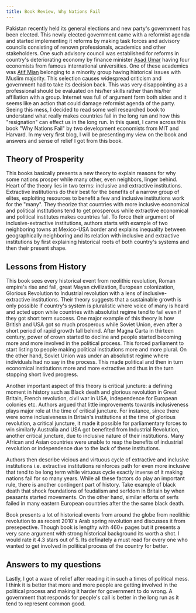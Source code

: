 ```yaml
---
title: Book Review, Why Nations Fail
---
```

Pakistan recently held its general elections and new party's government has been elected. This newly elected government
came with a reformist agenda and started implementing it reforms by making task forces and advisory councils consisting of renown professionals, 
academics and other stakeholders. One such advisory council was established for reforms in country's deteriorating economy by 
finance minister [Asad Umar](https://en.wikipedia.org/wiki/Asad_Umar) having four economists from famous international universities.
One of these academics was [Atif Mian](https://scholar.princeton.edu/atif/home) belonging to a minority group having historical 
issues with Muslim majority. This selection causes widespread criticism and government had to take its decision back. This was very
disappointing as a professional should be evaluated on his/her skills rather than his/her affiliation with a group. Internet was full of
argument form both sides and it seems like an action that could damage reformist agenda of the party. Seeing this mess, I decided to read 
some well researched book to understand what really makes countries fail in the long run and how this "resignation" can effect us in the long run. 
In this quest, I came across this book "Why Nations Fail" by two development economists from MIT and Harvard. In my very first blog, I will be presenting 
my view on the book and answers and sense of relief I got from this book. 

## Theory of Prosperity 
This books basically presents a new theory to explain reasons for why some nations prosper while many other, even neighbors, linger behind. Heart of the 
theory lies in two terms: inclusive and extractive institutions. Extractive institutions do their best for the benefits of a narrow group of elites, exploiting
resources to benefit a few and 
inclusive institutions work for the "many". They theorize that countries with more inclusive economical and political institutions tend to get prosperous 
while extractive economical and political institutes makes countries fail. To force their argument of inclusive-extractive institutions, authors starts with
example of two neighboring towns at Mexico-USA border and explains inequality between geographically neighboring and its relation with inclusive and extractive 
institutions by first explaining historical roots of both country's systems and then their present shape. 
## Lessons from History
This book sees every historical event from neolithic revolution, Roman empire's rise and fall, great Mayan civilization, European colonization, Glorious 
Revolution to Industrial revolution with a lens of inclusive-extractive institutions. Their theory suggests that a sustainable growth is only possible if 
country's system is pluralistic where voice of many is heard and acted upon while countries with absolutist regime tend to fail even if they got short term
success. One major example of this theory is how British and USA got so much prosperous while Soviet Union, even after a short period of rapid growth fall behind.
After Magna Carta in thirteen century, power of crown started to decline and people started becoming more and more involved in the political process. This forced parliament to start listing to 
people making political institutions more and more plural. On the other hand, Soviet Union was under an absolutist regime where individuals had no say in the 
process. This made political and then in turn economical institutions more and more extractive and thus in the turn stopping short lived progress. 

Another important aspect of this theory is critical juncture: a defining moment in history such as Black death and glorious revolution in Great Britain, French revolution, 
civil war in USA, independence for European colonies etc. Authors argued that little improvements towards inclusiveness plays major role at the time of critical 
juncture. For instance, since there were some inclusiveness in Britain's institutions at the time of glorious revolution, a critical juncture, it made it possible 
for parliamentary forces to win similarly Australia and USA got benefited from Industrial Revolution, another critical juncture, due to inclusive nature of their institutions. Many African and
Asian countries were unable to reap the benefits of industrial revolution or independence due to the lack of these institutions.

Authors then describe vicious and virtuous cycle of extractive and inclusive institutions i.e. extractive institutions reinforces path for even more inclusive that tend to be long term while
virtuous cycle exactly inverse of it making nations fail for so many years. While all these factors do play an important rule, there is another contingent part of history. Take example of
black death that shock foundations of feudalism and serfdom in Britain by when peasants started movements. On the other hand, similar efforts of serfs failed in many eastern European countries after the
the same black death. 

Book presents a lot of historical events from around the globe from neolithic revolution to as recent 2010's Arab spring revolution and discusses it from presepective. Though book is lengthy with 460+ pages but 
it presents a very sane argument with strong historical background its worth a shot. I would rate it 4.3 stars out of 5. Its definately a must read for every one who wanted to get involved in political process of the country for better.
## Answers to my questions
Lastly, I got a wave of relief after reading it in such a times of political mess. I think it is better that more and more people are getting involved in the political process and making it harder for government to do wrong. A government that responds for people's call is better in the long run as it tend to represent common good. 